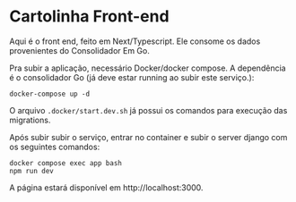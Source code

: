 # Cartolinha Front-end

Aqui é o front end, feito em Next/Typescript. Ele consome os dados provenientes do Consolidador Em Go.

Pra subir a aplicação, necessário Docker/docker compose. A dependência é o consolidador Go (já deve estar running ao subir este serviço.):

```
docker-compose up -d
```

O arquivo `.docker/start.dev.sh` já possui os comandos para execução das migrations.

Após subir subir o serviço, entrar no container e subir o server django com os seguintes comandos:

```
docker compose exec app bash
npm run dev
```

A página estará disponível em http://localhost:3000.

